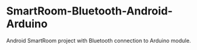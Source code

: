 # SmartRoom-Bluetooth-Android-Arduino
Android SmartRoom project with Bluetooth connection to Arduino module.
